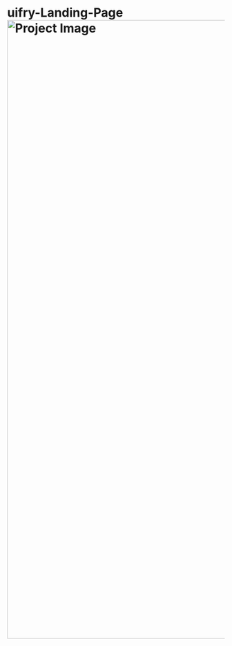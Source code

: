 # uifry-Landing-Page<img width="1428" alt="Project  Image" src="https://github.com/Gajender21/uifry-Landing-Page/assets/62336247/be478101-1cae-4d8a-8d72-926bc53a8650">
